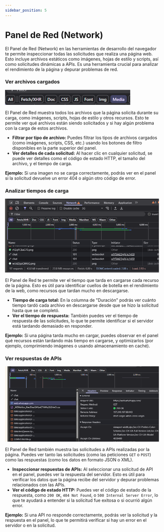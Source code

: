```yaml
---
sidebar_position: 5
---
```

# Panel de Red (Network)

El Panel de Red (Network) en las herramientas de desarrollo del navegador te permite inspeccionar todas las solicitudes que realiza una página web. Esto incluye archivos estáticos como imágenes, hojas de estilo y scripts, así como solicitudes dinámicas a APIs. Es una herramienta crucial para analizar el rendimiento de la página y depurar problemas de red.

### Ver archivos cargados
![alt text](image-8.png)

El Panel de Red muestra todos los archivos que la página solicita durante su carga, como imágenes, scripts, hojas de estilo y otros recursos. Esto te permite ver qué archivos están siendo solicitados y si hay algún problema con la carga de estos archivos.

- **Filtrar por tipo de archivo:** Puedes filtrar los tipos de archivos cargados (como imágenes, scripts, CSS, etc.) usando los botones de filtro disponibles en la parte superior del panel.
- **Ver detalles de cada solicitud:** Al hacer clic en cualquier solicitud, se puede ver detalles como el código de estado HTTP, el tamaño del archivo, y el tiempo de carga.

**Ejemplo:** 
Si una imagen no se carga correctamente, podrás ver en el panel si la solicitud devuelve un error 404 o algún otro código de error.

### Analizar tiempos de carga

![alt text](image-6.png)

El Panel de Red te permite ver el tiempo que tarda en cargarse cada recurso de la página. Esto es útil para identificar cuellos de botella en el rendimiento de la web, como recursos que tardan mucho en descargarse.

- **Tiempo de carga total:** En la columna de "Duración" podrás ver cuánto tiempo tardó cada archivo en descargarse desde que se hizo la solicitud hasta que se completó.
- **Ver el tiempo de respuesta:** También puedes ver el tiempo de respuesta de las solicitudes, lo que te permite identificar si el servidor está tardando demasiado en responder.

**Ejemplo:**
Si una página tarda mucho en cargar, puedes observar en el panel qué recursos están tardando más tiempo en cargarse, y optimizarlos (por ejemplo, comprimiendo imágenes o usando almacenamiento en caché).

### Ver respuestas de APIs

![alt text](image-7.png)

El Panel de Red también muestra las solicitudes a APIs realizadas por la página. Puedes ver tanto las solicitudes (como las peticiones `GET` o `POST`) como las respuestas (como los datos en formato JSON o XML).

- **Inspeccionar respuestas de APIs:** Al seleccionar una solicitud de API en el panel, puedes ver la respuesta del servidor. Esto es útil para verificar los datos que la página recibe del servidor y depurar problemas relacionados con las APIs.
- **Ver el código de estado HTTP:** Puedes ver el código de estado de la respuesta, como `200 OK`, `404 Not Found`, o `500 Internal Server Error`, lo que te ayudará a entender si la solicitud fue exitosa o si ocurrió algún error.

**Ejemplo:**
Si una API no responde correctamente, podrás ver la solicitud y la respuesta en el panel, lo que te permitirá verificar si hay un error en el servidor o en la solicitud.
